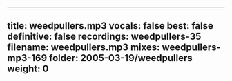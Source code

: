 
---
title: weedpullers.mp3
vocals: false
best: false
definitive: false
recordings: weedpullers-35
filename: weedpullers.mp3
mixes: weedpullers-mp3-169
folder: 2005-03-19/weedpullers
weight: 0
---
